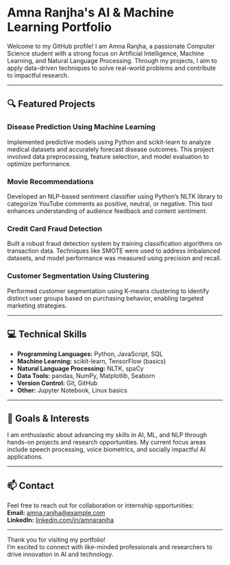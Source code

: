 # Amna Ranjha's AI & Machine Learning Portfolio

Welcome to my GitHub profile! I am Amna Ranjha, a passionate Computer Science student with a strong focus on Artificial Intelligence, Machine Learning, and Natural Language Processing. Through my projects, I aim to apply data-driven techniques to solve real-world problems and contribute to impactful research.

---

## 🔍 Featured Projects

### Disease Prediction Using Machine Learning  
Implemented predictive models using Python and scikit-learn to analyze medical datasets and accurately forecast disease outcomes. This project involved data preprocessing, feature selection, and model evaluation to optimize performance.

### Movie Recommendations 
Developed an NLP-based sentiment classifier using Python’s NLTK library to categorize YouTube comments as positive, neutral, or negative. This tool enhances understanding of audience feedback and content sentiment.

### Credit Card Fraud Detection  
Built a robust fraud detection system by training classification algorithms on transaction data. Techniques like SMOTE were used to address imbalanced datasets, and model performance was measured using precision and recall.

### Customer Segmentation Using Clustering  
Performed customer segmentation using K-means clustering to identify distinct user groups based on purchasing behavior, enabling targeted marketing strategies.

---

## 💻 Technical Skills

- **Programming Languages:** Python, JavaScript, SQL  
- **Machine Learning:** scikit-learn, TensorFlow (basics)  
- **Natural Language Processing:** NLTK, spaCy  
- **Data Tools:** pandas, NumPy, Matplotlib, Seaborn  
- **Version Control:** Git, GitHub  
- **Other:** Jupyter Notebook, Linux basics

---

## 🚀 Goals & Interests

I am enthusiastic about advancing my skills in AI, ML, and NLP through hands-on projects and research opportunities. My current focus areas include speech processing, voice biometrics, and socially impactful AI applications.

---

## 📫 Contact

Feel free to reach out for collaboration or internship opportunities:  
**Email:** amna.ranjha@example.com  
**LinkedIn:** [linkedin.com/in/amnaranjha](https://linkedin.com/in/amnaranjha)

---

Thank you for visiting my portfolio!  
I’m excited to connect with like-minded professionals and researchers to drive innovation in AI and technology.
